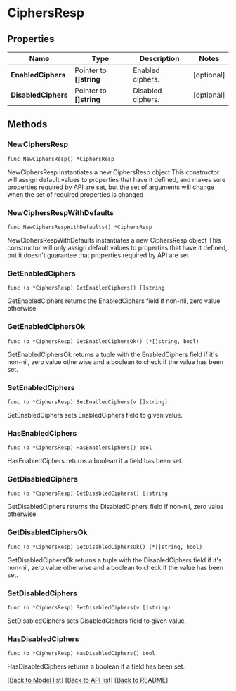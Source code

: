 # CiphersResp

## Properties

Name | Type | Description | Notes
------------ | ------------- | ------------- | -------------
**EnabledCiphers** | Pointer to **[]string** | Enabled ciphers. | [optional] 
**DisabledCiphers** | Pointer to **[]string** | Disabled ciphers. | [optional] 

## Methods

### NewCiphersResp

`func NewCiphersResp() *CiphersResp`

NewCiphersResp instantiates a new CiphersResp object
This constructor will assign default values to properties that have it defined,
and makes sure properties required by API are set, but the set of arguments
will change when the set of required properties is changed

### NewCiphersRespWithDefaults

`func NewCiphersRespWithDefaults() *CiphersResp`

NewCiphersRespWithDefaults instantiates a new CiphersResp object
This constructor will only assign default values to properties that have it defined,
but it doesn't guarantee that properties required by API are set

### GetEnabledCiphers

`func (o *CiphersResp) GetEnabledCiphers() []string`

GetEnabledCiphers returns the EnabledCiphers field if non-nil, zero value otherwise.

### GetEnabledCiphersOk

`func (o *CiphersResp) GetEnabledCiphersOk() (*[]string, bool)`

GetEnabledCiphersOk returns a tuple with the EnabledCiphers field if it's non-nil, zero value otherwise
and a boolean to check if the value has been set.

### SetEnabledCiphers

`func (o *CiphersResp) SetEnabledCiphers(v []string)`

SetEnabledCiphers sets EnabledCiphers field to given value.

### HasEnabledCiphers

`func (o *CiphersResp) HasEnabledCiphers() bool`

HasEnabledCiphers returns a boolean if a field has been set.

### GetDisabledCiphers

`func (o *CiphersResp) GetDisabledCiphers() []string`

GetDisabledCiphers returns the DisabledCiphers field if non-nil, zero value otherwise.

### GetDisabledCiphersOk

`func (o *CiphersResp) GetDisabledCiphersOk() (*[]string, bool)`

GetDisabledCiphersOk returns a tuple with the DisabledCiphers field if it's non-nil, zero value otherwise
and a boolean to check if the value has been set.

### SetDisabledCiphers

`func (o *CiphersResp) SetDisabledCiphers(v []string)`

SetDisabledCiphers sets DisabledCiphers field to given value.

### HasDisabledCiphers

`func (o *CiphersResp) HasDisabledCiphers() bool`

HasDisabledCiphers returns a boolean if a field has been set.


[[Back to Model list]](../README.md#documentation-for-models) [[Back to API list]](../README.md#documentation-for-api-endpoints) [[Back to README]](../README.md)


